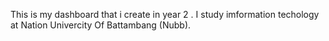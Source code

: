This is my dashboard that i create in year 2 . I study imformation techology at Nation Univercity Of Battambang (Nubb).